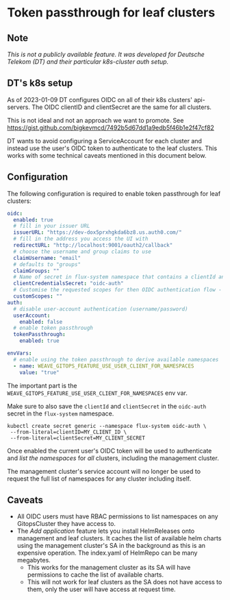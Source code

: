 # Token passthrough for leaf clusters

## Note

_This is not a publicly available feature. It was developed for Deutsche Telekom (DT) and their particular k8s-cluster auth setup._

## DT's k8s setup

As of 2023-01-09 DT configures OIDC on all of their k8s clusters' api-servers. The OIDC clientID and clientSecret are the same for all clusters.

This is not ideal and not an approach we want to promote. See https://gist.github.com/bigkevmcd/7492b5d67dd1a9edb5f46b1e2f47cf82

DT wants to avoid configuring a ServiceAccount for each cluster and instead use the user's OIDC token to authenticate to the leaf clusters. This works with some technical caveats mentioned in this document below.

## Configuration

The following configuration is required to enable token passthrough for leaf clusters:

```yaml
oidc:
  enabled: true
  # fill in your issuer URL
  issuerURL: "https://dev-dox5prxhgkda6bz8.us.auth0.com/"
  # fill in the address you access the UI with
  redirectURL: "http://localhost:9001/oauth2/callback"
  # choose the username and group claims to use
  claimUsername: "email"
  # defaults to "groups"
  claimGroups: ""
  # Name of secret in flux-system namespace that contains a clientId and clientSecret
  clientCredentialsSecret: "oidc-auth"
  # Customise the requested scopes for then OIDC authentication flow - openid will always be requested
  customScopes: ""
auth:
  # disable user-account authentication (username/password)
  userAccount:
    enabled: false
  # enable token passthrough
  tokenPassthrough:
    enabled: true

envVars:
  # enable using the token passthrough to derive available namespaces
  - name: WEAVE_GITOPS_FEATURE_USE_USER_CLIENT_FOR_NAMESPACES
    value: "true"
```

The important part is the `WEAVE_GITOPS_FEATURE_USE_USER_CLIENT_FOR_NAMESPACES` env var.

Make sure to also save the `clientId` and `clientSecret` in the `oidc-auth` secret in the `flux-system` namespace.

```
kubectl create secret generic --namespace flux-system oidc-auth \
 --from-literal=clientID=MY_CLIENT_ID \
 --from-literal=clientSecret=MY_CLIENT_SECRET
```

Once enabled the current user's OIDC token will be used to authenticate and _list the namespaces_ for _all_ clusters, including the management cluster.

The management cluster's service account will no longer be used to request the full list of namespaces for any cluster including itself.

## Caveats

- All OIDC users must have RBAC permissions to list namespaces on any GitopsCluster they have access to.
- The _Add application_ feature lets you install HelmReleases onto management and leaf clusters. It caches the list of available helm charts using the management cluster's SA in the background as this is an expensive operation. The index.yaml of HelmRepo can be many megabytes.
  - This works for the management cluster as its SA will have permissions to cache the list of available charts.
  - This will not work for leaf clusters as the SA does not have access to them, only the user will have access at request time.
